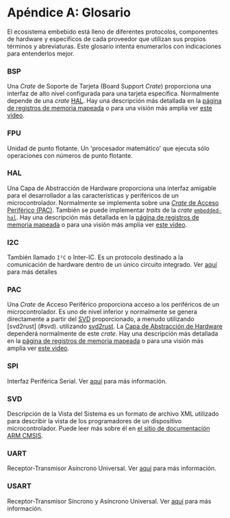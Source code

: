 # Apéndice A: Glosario

El ecosistema embebido está lleno de diferentes protocolos, componentes de hardware y específicos de cada proveedor que utilizan sus propios términos y abreviaturas. Este glosario intenta enumerarlos con indicaciones para entenderlos mejor.

### BSP

Una _Crate_ de Soporte de Tarjeta (Board Support _Crate_) proporciona una interfaz de alto nivel configurada para una tarjeta específica. Normalmente depende de una _crate_ [HAL](#hal).
Hay una descripción más detallada en la  [página de registros de memoria mapeada](../start/registers.md) o para una visión más amplia ver [este video](https://youtu.be/vLYit_HHPaY).

### FPU

Unidad de punto flotante. Un 'procesador matemático' que ejecuta sólo operaciones con números de punto flotante.

### HAL

Una Capa de Abstracción de Hardware proporciona una interfaz amigable para el desarrollador a las características y periféricos de un microcontrolador. Normalmente se implementa sobre una [_Crate_ de Acceso Periférico (PAC)](#pac).
También se puede implementar _traits_ de la _crate_ [`embedded-hal`](https://crates.io/crates/embedded-hal).
Hay una descripción más detallada en la [página de registros de memoria mapeada](../start/registers.md) o para una visión más amplia ver [este video](https://youtu.be/vLYit_HHPaY).

### I2C

También llamado `I²C` o Inter-IC. Es un protocolo destinado a la comunicación de hardware dentro de un único circuito integrado. Ver [aquí][i2c] para más detalles

[i2c]: https://en.wikipedia.org/wiki/I2c

### PAC

Una _Crate_ de Acceso Periférico proporciona acceso a los periféricos de un microcontrolador. Es uno de nivel inferior y normalmente se genera directamente a partir del [SVD](#svd) proporcionado, a menudo utilizando [svd2rust] (#svd). utilizando [svd2rust](https://github.com/rust-embedded/svd2rust/). La [Capa de Abstracción de Hardware](#hal) dependerá normalmente de este _crate_.
Hay una descripción más detallada en la [página de registros de memoria mapeada](../start/registers.md) o para una visión más amplia ver [este video](https://youtu.be/vLYit_HHPaY).

### SPI

Interfaz Periférica Serial. Ver [aquí][spi] para más información.

[spi]: https://en.wikipedia.org/wiki/Serial_peripheral_interface

### SVD

Descripción de la Vista del Sistema es un formato de archivo XML utilizado para describir la vista de los programadores de un dispositivo microcontrolador. Puede leer más sobre él en [el sitio de documentación ARM CMSIS](https://www.keil.com/pack/doc/CMSIS/SVD/html/index.html).

### UART

Receptor-Transmisor Asíncrono Universal. Ver [aquí][uart] para más información.

[uart]: https://en.wikipedia.org/wiki/Universal_asynchronous_receiver-transmitter

### USART

Receptor-Transmisor Síncrono y Asíncrono Universal. Ver [aquí][usart] para más información.

[usart]: https://en.wikipedia.org/wiki/Universal_synchronous_and_asynchronous_receiver-transmitter
